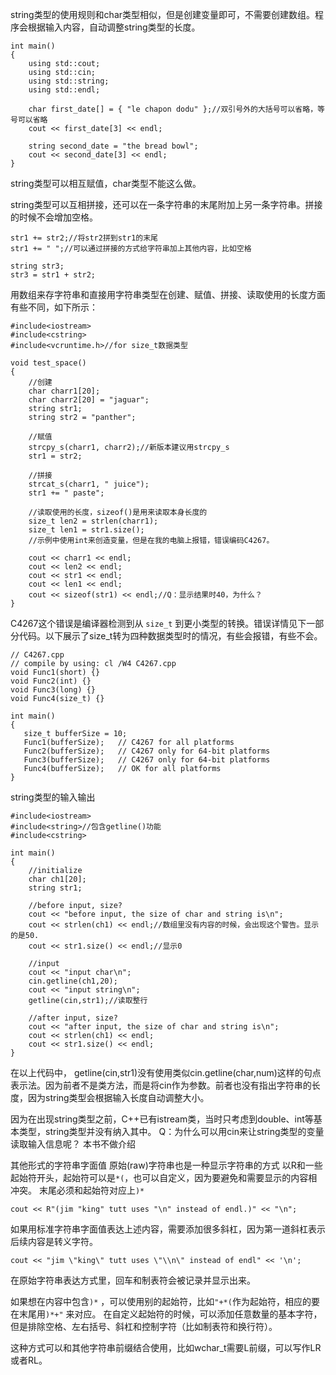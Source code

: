 string类型的使用规则和char类型相似，但是创建变量即可，不需要创建数组。程序会根据输入内容，自动调整string类型的长度。
```
int main()
{
	using std::cout;
	using std::cin;
	using std::string;
	using std::endl;
	
	char first_date[] = { "le chapon dodu" };//双引号外的大括号可以省略，等号可以省略
	cout << first_date[3] << endl;
	
	string second_date = "the bread bowl";
	cout << second_date[3] << endl;
}
```

string类型可以相互赋值，char类型不能这么做。

string类型可以互相拼接，还可以在一条字符串的末尾附加上另一条字符串。拼接的时候不会增加空格。
```
str1 += str2;//将str2拼到str1的末尾
str1 += " ";//可以通过拼接的方式给字符串加上其他内容，比如空格

string str3;
str3 = str1 + str2;
```

用数组来存字符串和直接用字符串类型在创建、赋值、拼接、读取使用的长度方面有些不同，如下所示：
```
#include<iostream>
#include<cstring>
#include<vcruntime.h>//for size_t数据类型

void test_space()
{
	//创建
	char charr1[20];
	char charr2[20] = "jaguar";
	string str1;
	string str2 = "panther";
	
	//赋值
	strcpy_s(charr1, charr2);//新版本建议用strcpy_s
	str1 = str2;
	
	//拼接
	strcat_s(charr1, " juice");
	str1 += " paste";
	
	//读取使用的长度，sizeof()是用来读取本身长度的
	size_t len2 = strlen(charr1);
	size_t len1 = str1.size();
	//示例中使用int来创造变量，但是在我的电脑上报错，错误编码C4267。
	
	cout << charr1 << endl;
	cout << len2 << endl;
	cout << str1 << endl;
	cout << len1 << endl;
	cout << sizeof(str1) << endl;//Q：显示结果时40，为什么？
}
```

C4267这个错误是编译器检测到从 `size_t` 到更小类型的转换。错误详情见下一部分代码。以下展示了size_t转为四种数据类型时的情况，有些会报错，有些不会。
```
// C4267.cpp
// compile by using: cl /W4 C4267.cpp
void Func1(short) {}
void Func2(int) {}
void Func3(long) {}
void Func4(size_t) {}

int main() 
{
   size_t bufferSize = 10;
   Func1(bufferSize);   // C4267 for all platforms
   Func2(bufferSize);   // C4267 only for 64-bit platforms
   Func3(bufferSize);   // C4267 only for 64-bit platforms
   Func4(bufferSize);   // OK for all platforms
}
```

string类型的输入输出
```
#include<iostream>
#include<string>//包含getline()功能
#include<cstring>

int main()
{
	//initialize
	char ch1[20];
	string str1;
	
	//before input, size?
	cout << "before input, the size of char and string is\n";
	cout << strlen(ch1) << endl;//数组里没有内容的时候，会出现这个警告。显示的是50.
	cout << str1.size() << endl;//显示0

	//input
	cout << "input char\n";
	cin.getline(ch1,20);
	cout << "input string\n";
	getline(cin,str1);//读取整行

	//after input, size?
	cout << "after input, the size of char and string is\n";
	cout << strlen(ch1) << endl;
	cout << str1.size() << endl;
}
```
在以上代码中，
getline(cin,str1)没有使用类似cin.getline(char,num)这样的句点表示法。因为前者不是类方法，而是将cin作为参数。前者也没有指出字符串的长度，因为string类型会根据输入长度自动调整大小。

因为在出现string类型之前，C++已有istream类，当时只考虑到double、int等基本类型，string类型并没有纳入其中。
Q：为什么可以用cin来让string类型的变量读取输入信息呢？
本书不做介绍

其他形式的字符串字面值
原始(raw)字符串也是一种显示字符串的方式
以R和一些起始符开头，起始符可以是`*(`，也可以自定义，因为要避免和需要显示的内容相冲突。
末尾必须和起始符对应上`)*`
```
cout << R"(jim "king" tutt uses "\n" instead of endl.)" << "\n";
```
如果用标准字符串字面值表达上述内容，需要添加很多斜杠，因为第一道斜杠表示后续内容是转义字符。
```
cout << "jim \"king\" tutt uses \"\\n\" instead of endl" << '\n';
```
在原始字符串表达方式里，回车和制表符会被记录并显示出来。

如果想在内容中包含`)*` ，可以使用别的起始符，比如`"+*(`作为起始符，相应的要在末尾用`)*+"` 来对应。
在自定义起始符的时候，可以添加任意数量的基本字符，但是排除空格、左右括号、斜杠和控制字符（比如制表符和换行符）。

这种方式可以和其他字符串前缀结合使用，比如wchar_t需要L前缀，可以写作LR或者RL。
